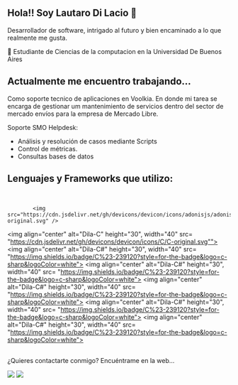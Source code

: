 ## Hola!! Soy Lautaro Di Lacio 👋

Desarrollador de software, intrigado al futuro y bien encaminado a lo que realmente me gusta.

🌱 Estudiante de Ciencias de la computacion en la Universidad De Buenos Aires


## Actualmente me encuentro trabajando...
Como soporte tecnico de aplicaciones en Voolkia.
En donde mi tarea se encarga de gestionar um mantenimiento de servicios dentro del sector de mercado envíos para la 
empresa de Mercado Libre.

Soporte SMO Helpdesk:
- Análisis y resolución de casos mediante Scripts
- Control de métricas.
- Consultas bases de datos

## Lenguajes y Frameworks que utilizo:
<div style="display: incline_block"> <br>
  
            <img src="https://cdn.jsdelivr.net/gh/devicons/devicon/icons/adonisjs/adonisjs-original.svg" />
          
  <img align="center" alt="Dila-C" height="30", width="40" src= "https://cdn.jsdelivr.net/gh/devicons/devicon/icons/C/C-original.svg"">
  <img align="center" alt="Dila-C#" height="30", width="40" src= "https://img.shields.io/badge/C%23-239120?style=for-the-badge&logo=c-sharp&logoColor=white">
  <img align="center" alt="Dila-C#" height="30", width="40" src= "https://img.shields.io/badge/C%23-239120?style=for-the-badge&logo=c-sharp&logoColor=white">
  <img align="center" alt="Dila-C#" height="30", width="40" src= "https://img.shields.io/badge/C%23-239120?style=for-the-badge&logo=c-sharp&logoColor=white">
  <img align="center" alt="Dila-C#" height="30", width="40" src= "https://img.shields.io/badge/C%23-239120?style=for-the-badge&logo=c-sharp&logoColor=white">
  <img align="center" alt="Dila-C#" height="30", width="40" src= "https://img.shields.io/badge/C%23-239120?style=for-the-badge&logo=c-sharp&logoColor=white">
  </div>
 
##
¿Quieres contactarte conmigo? Encuéntrame en la web...
<div>
  <a href="mailto:lautarodilacio2002@gmail.com"><img src="https://img.shields.io/badge/Gmail-D14836?style=for-the-badge&logo=gmail&logoColor=white" target="_blank"></a>
  <a href="https://www.linkedin.com/in/lautaro-di-lacio-a76181202/" target="_blank"><img src="https://img.shields.io/badge/-LinkedIn-%23007785?style=for-the-badge&logo=linkedin&logoColor=white" target="_blank"></a>
  </div>
